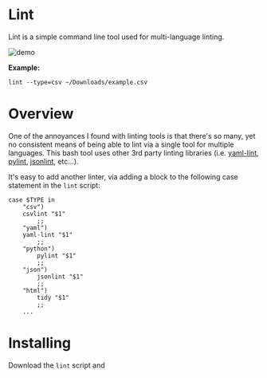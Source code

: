 # Lint

Lint is a simple command line tool used for multi-language linting. 

![demo](http://i1158.photobucket.com/albums/p618/g12mcgov/demo_2.gif)

**Example:**

```lint --type=csv ~/Downloads/example.csv```

Overview
=======

One of the annoyances I found with linting tools is that there's so many, yet no consistent means of being able to lint via a single tool for multiple languages. This bash tool uses other 3rd party linting libraries (i.e. [yaml-lint](https://github.com/Pryz/yaml-lint), [pylint](http://www.pylint.org/), [jsonlint](https://github.com/zaach/jsonlint), etc...).

It's easy to add another linter, via adding a block to the following case statement in the `lint` script:

    case $TYPE in
        "csv")
        csvlint "$1"
            ;;
        "yaml")
        yaml-lint "$1"
            ;;
        "python")
            pylint "$1"
            ;;
        "json")
            jsonlint "$1"
            ;;
        "html")
            tidy "$1"
            ;;
        ...


Installing
=======

Download the `lint` script and 
